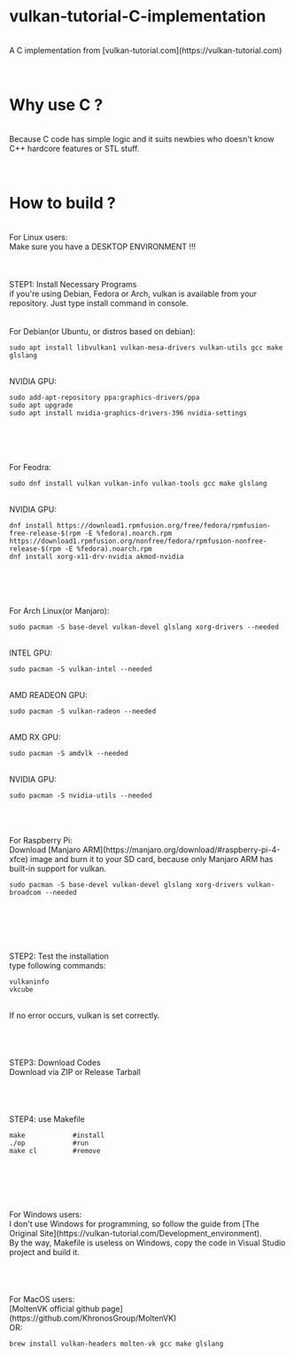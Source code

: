 # vulkan-tutorial-C-implementation
<br />
A C implementation from [vulkan-tutorial.com](https://vulkan-tutorial.com)
<br />
<br />
<br />

# Why use C ?
<br />
Because C code has simple logic and it suits newbies who doesn't know C++ hardcore features or STL stuff.
<br />
<br />
<br />

# How to build ?
<br />
For Linux users:
<br />
Make sure you have a DESKTOP ENVIRONMENT !!!
<br />
<br />
<br />
<br />
STEP1: Install Necessary Programs
<br />
if you're using Debian, Fedora or Arch, vulkan is available from your repository.
Just type install command in console.
<br />
<br />
<br />
For Debian(or Ubuntu, or distros based on debian):
    
    sudo apt install libvulkan1 vulkan-mesa-drivers vulkan-utils gcc make glslang
<br />
NVIDIA GPU:
    
    sudo add-apt-repository ppa:graphics-drivers/ppa
    sudo apt upgrade
    sudo apt install nvidia-graphics-drivers-396 nvidia-settings
<br />
<br />
<br />
<br />
For Feodra:
    
    sudo dnf install vulkan vulkan-info vulkan-tools gcc make glslang
<br />
NVIDIA GPU:
    
    dnf install https://download1.rpmfusion.org/free/fedora/rpmfusion-free-release-$(rpm -E %fedora).noarch.rpm https://download1.rpmfusion.org/nonfree/fedora/rpmfusion-nonfree-release-$(rpm -E %fedora).noarch.rpm
    dnf install xorg-x11-drv-nvidia akmod-nvidia
<br />
<br />
<br />
<br />
For Arch Linux(or Manjaro):

    sudo pacman -S base-devel vulkan-devel glslang xorg-drivers --needed
<br />
INTEL GPU:

    sudo pacman -S vulkan-intel --needed
<br />
AMD READEON GPU:

    sudo pacman -S vulkan-radeon --needed
<br />
AMD RX GPU:

    sudo pacman -S amdvlk --needed
<br />
NVIDIA GPU:

    sudo pacman -S nvidia-utils --needed
<br />
<br />
<br />
For Raspberry Pi:
<br />
Download [Manjaro ARM](https://manjaro.org/download/#raspberry-pi-4-xfce) image and burn it to your SD card, because only Manjaro ARM has built-in support for vulkan.

    sudo pacman -S base-devel vulkan-devel glslang xorg-drivers vulkan-broadcom --needed
<br />
<br />
<br />
<br />
<br />
STEP2: Test the installation
<br />
type following commands:

    vulkaninfo
    vkcube
<br />
If no error occurs, vulkan is set correctly.
<br />
<br />
<br />
<br />
<br />
STEP3: Download Codes
<br />
Download via ZIP or Release Tarball
<br />
<br />
<br />
<br />
<br />
STEP4: use Makefile

    make            #install
    ./op            #run
    make cl         #remove
<br />
<br />
<br />
<br />
<br />
For Windows users:
<br />
I don't use Windows for programming, so follow the guide from [The Original Site](https://vulkan-tutorial.com/Development_environment).
<br />
By the way, Makefile is useless on Windows, copy the code in Visual Studio project and build it.
<br />
<br />
<br />
<br />
<br />
For MacOS users:
<br />
[MoltenVK official github page](https://github.com/KhronosGroup/MoltenVK)
<br />
OR:

    brew install vulkan-headers molten-vk gcc make glslang
<br />
<br />
<br />
<br />
